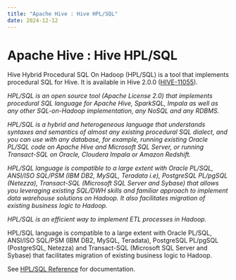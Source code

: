 ```yaml
---
title: "Apache Hive : Hive HPL/SQL"
date: 2024-12-12
---
```


# Apache Hive : Hive HPL/SQL

Hive Hybrid Procedural SQL On Hadoop (HPL/SQL) is a tool that implements procedural SQL for Hive. It is available in Hive 2.0.0 ([HIVE-11055](https://issues.apache.org/jira/browse/HIVE-11055)).

*HPL/SQL is an open source tool (Apache License 2.0) that implements procedural SQL language for Apache Hive, SparkSQL, Impala as well as any other SQL-on-Hadoop implementation, any NoSQL and any RDBMS.*

*HPL/SQL is a hybrid and heterogeneous language that understands syntaxes and semantics of almost any existing procedural SQL dialect, and you can use with any database, for example, running existing Oracle PL/SQL code on Apache Hive and Microsoft SQL Server, or running Transact-SQL on Oracle, Cloudera Impala or Amazon Redshift.*

*HPL/SQL language is compatible to a large extent with Oracle PL/SQL, ANSI/ISO SQL/PSM (IBM DB2, MySQL, Teradata i.e), PostgreSQL PL/pgSQL (Netezza), Transact-SQL (Microsoft SQL Server and Sybase) that allows you leveraging existing SQL/DWH skills and familiar approach to implement data warehouse solutions on Hadoop. It also facilitates migration of existing business logic to Hadoop.*

*HPL/SQL is an efficient way to implement ETL processes in Hadoop.*

HPL/SQL language is compatible to a large extent with Oracle PL/SQL, ANSI/ISO SQL/PSM (IBM DB2, MySQL, Teradata), PostgreSQL PL/pgSQL (PostgreSQL, Netezza) and Transact-SQL (Microsoft SQL Server and Sybase) that facilitates migration of existing business logic to Hadoop.

See [HPL/SQL Reference](http://www.hplsql.org/doc) for documentation.

 

 

 

